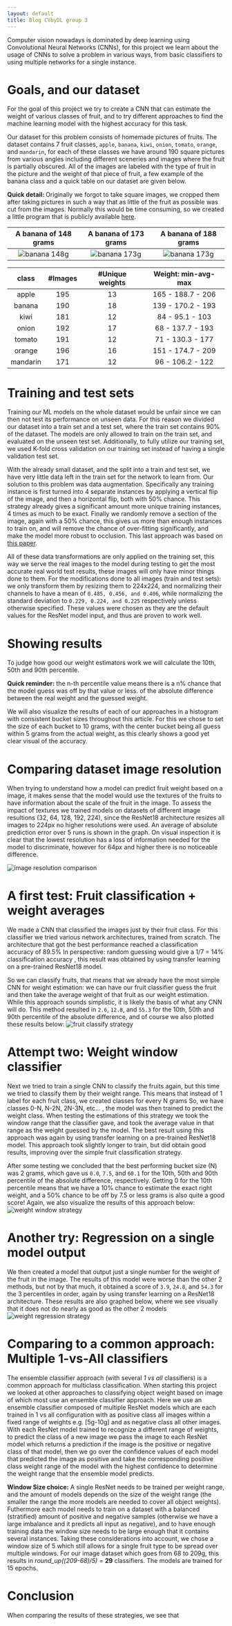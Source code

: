 ```yaml
---
layout: default
title: Blog CVbyDL group 3
---
```



Computer vision nowadays is dominated by deep learning using Convolutional Neural Networks (CNNs), for this project we learn about the usage of CNNs to solve a problem in various ways, from basic classifiers to using multiple networks for a single instance.

# Goals, and our dataset

For the goal of this project we try to create a CNN that can estimate the weight of various classes of fruit, and to try different approaches to find the machine learning model with the highest accuracy for this task.

Our dataset for this problem consists of homemade pictures of fruits. The dataset contains 7 fruit classes, `apple`, `banana`, `kiwi`, `onion`, `tomato`, `orange`, and `mandarin`, for each of these classes we have around 190 square pictures from various angles including different sceneries and images where the fruit is partially obscured. All of the images are labeled with the type of fruit in the picture and the weight of that piece of fruit, a few example of the banana class and a quick table on our dataset are given below.

<span class="note"><b>Quick detail: </b>Originally we forgot to take square images, we cropped them after taking pictures in such a way that as little of the fruit as possible was cut from the images. Normally this would be time consuming, so we created a little program that is publicly available [here](https://github.com/KoenduBuf/tk-imgdecide).</span>

| A banana of 148 grams | A banana of 173 grams | A banana of 188 grams |
| :-------------------: | :-------------------: | :-------------------: |
| ![banana 148g](images/banana_148g_5_1.jpg) |  ![banana 173g](images/banana_173g_6_1.JPG) | ![banana 173g](images/banana_188g_3_1.jpg) |

<p></p>

| class    | #Images | #Unique weights |  Weight: min-avg-max |
|:--------:|:-------:|:---------------:|:--------------------:|
| apple    |    195  |    13           |  165 - 188.7 - 206   |
| banana   |    190  |    18           |  139 - 170.2 - 193   |
| kiwi     |    181  |    12           |   84 -  95.1 - 103   |
| onion    |    192  |    17           |   68 - 137.7 - 193   |
| tomato   |    191  |    12           |   71 - 130.3 - 177   |
| orange   |    196  |    16           |  151 - 174.7 - 209   |
| mandarin |    171  |    12           |   96 - 106.2 - 122   |

# Training and test sets

Training our ML models on the whole dataset would be unfair since we can then not test its performance on unseen data. For this reason we divided our dataset into a train set and a test set, where the train set contains 90% of the dataset. The models are only allowed to train on the train set, and evaluated on the unseen test set. Additionally, to fully utilize our training set, we used K-fold cross validation on our training set instead of having a single validation test set.

With the already small dataset, and the split into a train and test set, we have very little data left in the train set for the network to learn from. Our solution to this problem was data augmentation. Specifically any training instance is first turned into 4 separate instances by applying a vertical flip of the image, and then a horizontal flip, both with 50% chance. This strategy already gives a significant amount more unique training instances, 4 times as much to be exact. Finally we randomly remove a section of the image, again with a 50% chance, this gives us more than enough instances to train on, and will remove the chance of over-fitting significantly, and make the model more robust to occlusion. This last approach was based on [this paper](https://arxiv.org/abs/1708.04896).

All of these data transformations are only applied on the training set, this way we serve the real images to the model during testing to get the most accurate real world test results, these images will only have minor things done to them. For the modifications done to all images (train and test sets): we only transform them by resizing them to 224x224, and normalizing their channels to have a mean of ```0.485, 0.456, and 0.406```, while normalizing the standard deviation to ```0.229, 0.224, and 0.225``` respectively unless otherwise specified. These values were chosen as they are the default values for the ResNet model input, and thus are proven to work well.

# Showing results

To judge how good our weight estimators work we will calculate the <span class="tooltip"> 10th, 50th and 90th percentile.
 
 <span class="tooltiptext"><b>Quick reminder:</b> the n-th percentile value means there is a n% chance that the model guess was off by that value or less. </span> </span> of the absolute difference between the real weight and the guessed weight.

We will also visualize the results of each of our approaches in a histogram with consistent bucket sizes throughout this article. For this we chose to set the size of each bucket to 10 grams, with the center bucket being all guess within 5 grams from the actual weight, as this clearly shows a good yet clear visual of the accuracy.

# Comparing dataset image resolution

When trying to understand how a model can predict fruit weight based on a image, it makes sense that the model would use the textures of the fruits to have information about the scale of the fruit in the image. To assess the impact of textures we trained models on datasets of different image resultions (32, 64, 128, 192, 224), since the ResNet18 architecture resizes all images to 224px no higher resolutions were used. An average of absolute prediction error over 5 runs is shown in the graph. On visual inspection it is clear that the lowest resolution has a loss of information needed for the model to discriminate, however for 64px and higher there is no noticeable difference.

![image resolution comparison](results/plot_resolutions.png)

# A first test: Fruit classification + weight averages

We made a CNN that classified the images just by their fruit class. For this classifier we tried various network architectures, trained from scratch. The architecture that got the best performance reached a <span class="tooltip"> classification accuracy of 89.5% <span class="tooltiptext">In perspective: random guessing would give a 1/7 = 14% classification accuracy</span> </span>, this result was obtained by using transfer learning on a pre-trained ResNet18 model.

So we can classify fruits, that means that we already have the most simple CNN for weight estimation: we can have our fruit classifier guess the fruit and then take the average weight of that fruit as our weight estimation. While this approach sounds simplistic, it is likely the basis of what any CNN will do. This method resulted in ```2.6```, ```12.8```, and ```55.3``` for the 10th, 50th and 90th percentile of the absolute difference, and of course we also plotted these results below:
![fruit classify strategy](results/resnet18_fruit_classify.png)

# Attempt two: Weight window classifier

Next we tried to train a single CNN to classify the fruits again, but this time we tried to classify them by their weight range. This means that instead of 1 label for each fruit class, <span class="tooltip">we created classes for every N grams<span class="tooltiptext"> So, we have classes 0-N, N-2N, 2N-3N, etc... </span> </span>, the model was then trained to predict the weight class. When testing the estimations of this strategy we took the window range that the classifier gave, and took the average value in that range as the weight guessed by the model. The best result using this approach was again by using transfer learning on a pre-trained ResNet18 model. This approach took slightly longer to train, but did obtain good results, improving over the simple fruit classification strategy.

After some testing we concluded that the best performing bucket size (N) was 2 grams, which gave us ```0.0```, ```7.5```, and ```60.1``` for the 10th, 50th and 90th percentile of the absolute difference, respectively. Getting 0 for the 10th percentile means that we have a 10% chance to estimate the exact right weight, and a 50% chance to be off by 7.5 or less grams is also quite a good score! Again, we also visualize the results of this approach below:
![weight window strategy](results/resnet18_weight_window.png)

# Another try: Regression on a single model output

We then created a model that output just a single number for the weight of the fruit in the image. The results of this model were worse than the other 2 methods, but not by that much, it obtained a score of ```3.9```, ```24.8```, and ```54.3``` for the 3 percentiles in order, again by using transfer learning on a ResNet18 architecture. These results are also graphed below, where we see visually that it does not do nearly as good as the other 2 models
![weight regression strategy](results/resnet18_weight_regression.png)

# Comparing to a common approach: Multiple 1-vs-All classifiers

The ensemble classifier approach (with several <i>1 vs all</i> classifiers) is a common approach for multiclass classification. When starting this project we looked at other approaches to classifying object weight based on image of which most use an ensemble classifier approach. Here we use an ensemble classifier composed of multiple ResNet models which are each trained in 1 vs all configuration with as positive class all images within a fixed range of weights e.g. [5g-10g] and as negative class all other images. With each ResNet model trained to recognize a different range of weights, to predict the class of a new image we pass the image to each ResNet model which returns a prediction if the image is the positive or negative class of that model, then we go over the confidence values of each model that predicted the image as positive and take the corresponding positive class weight range of the model with the highest confidence to determine the weight range that the ensemble model predicts. 

<b>Window Size choice:</b> A single ResNet needs to be trained per weight range, and the amount of models depends on the size of the weight range (the smaller the range the more models are needed to cover all object weights). Futhermore each model needs to train on a dataset with a balanced (stratified) amount of positive and negative samples (otherwise we have a large imbalance and it predicts all input as negative), and to have enough training data the window size needs to be large enough that it contains several instances. Taking these considerations into account, we chose a window size of 5 which still allows for a single fruit type to be spread over multiple windows. For our image dataset which goes from 68 to 209g, this results in <i>round_up((209-68)/5) =</i> <b>29</b> classifiers. The models are trained for 15 epochs.

# Conclusion

When comparing the results of these strategies, we see that
